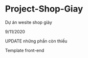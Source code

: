 # Project-Shop-Giay


Dự án wesite shop giày

9/11/2020

UPDATE những phần còn thiếu 

Template front-end
